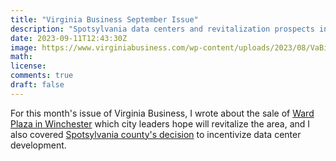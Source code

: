 ```yaml
---
title: "Virginia Business September Issue"
description: "Spotsylvania data centers and revitalization prospects in Winchester" Shopping Center"
date: 2023-09-11T12:43:30Z
image: https://www.virginiabusiness.com/wp-content/uploads/2023/08/VaBiz-Ward-Plaza-0372_WEB-RESIZE_photo-by-Will-Schermerhorn-386x290.jpg
math: 
license: 
comments: true
draft: false
---
```


For this month's issue of Virginia Business, I wrote about the sale of [Ward Plaza in Winchester](https://www.virginiabusiness.com/article/winchester-shopping-center-sale-could-revitalize-area/) which city leaders hope will revitalize the area, and I also covered [Spotsylvania county's decision](https://www.virginiabusiness.com/article/amazon-plans-spotsylvania-data-centers/) to incentivize data center development.
